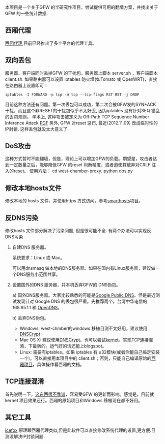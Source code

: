 本项目是一个关于GFW 的半研究性项目，尝试提供可用的翻墙方案，并找出关于GFW 的一些统计数据.

西厢代理
--------
[西厢代理](https://github.com/liruqi/west-chamber-season-3/tree/master/west-chamber-proxy),目前已经推出了多个平台的代理工具。

双向丢包
--------
服务器、客户端同时丢掉GFW 的干扰包。服务器上脚本 server.sh ，客户端脚本 client.sh. 如果路由器可以设置 iptables 防火墙(如Tomato 或 OpenWRT)，直接在路由器上设置即可：

    iptables -I FORWARD -p tcp -m tcp --tcp-flags RST RST -j DROP
    
目前这种方法还有问题。第一次丢包可以成功，第二次会被GFW发的SYN+ACK 干扰，而且这个非RESET的干扰包似乎不太好丢, 因为iptables 没有针对SEQ 错乱的丢包规则。
学术上, 这种攻击被定义为 Off-Path TCP Sequence Number Inference Attack [PDF](http://web.eecs.umich.edu/~zhiyunq/pub/oakland12_TCP_sequence_number_inference.pdf)
另外, GFW 对reset 惩罚, 最近(2012.11.09) 改成临时性的IP封锁. 这样丢包就没太大意义了. 

DoS攻击
-------
这种方式暂时不能翻墙，但是，理论上可以增加GFW的负载。期望是，攻击者达到一定数量之后，能够降低GFW 的reset 判断精度，或者迫使其放弃对CRLF 注入的reset。
使用方法：
    cd west-chamber-proxy; python dos.py

修改本地hosts文件
----------------
修改本地的 hosts 文件，并使用https 方式访问。参考[smarthosts](http://code.google.com/p/smarthosts/)项目。
 

反DNS污染
-------
修改hosts 文件部分解决了污染问题, 但是很可能不全. 有两个办法可以实现反DNS污染

1. 自建DNS 服务器。

    系统要求：Linux 或 Mac。

    可以用dnsmasq 做本地的DNS服务器。如果在国内有Linux服务器，建议做一个DNS服务小范围共享。

2. 设置国外的DNS 服务器，并本机丢弃GFW的 DNS伪包。

    a) 国外DNS服务器。大家比较熟悉的可能是[Google Public DNS](http://code.google.com/speed/public-dns/)。但是最近测试发现针对 Google DNS 的丢包很严重。先推荐两个，台湾中华电信的168.95.1.1 和 [OpenDNS](http://www.opendns.com/)。

    b) 丢弃DNS伪包。
    * Windows: west-chmber的windows 移植目测不太好用，建议使用[DNSCrypt](http://www.opendns.com/technology/dnscrypt/)
    * Mac OS X: 建议使用[DNSCrypt](http://www.opendns.com/technology/dnscrypt/)。也可以尝试[kernet](https://github.com/liruqi/kernet/downloads)。实现TCP连接混淆，下最新的。运气好的话还能上blogspot。
    * Linux: 需要有iptables。如果 iptables 有 u32模块(或者你能自己搞定安装一个)，可以直接用本项目中的 client.sh；否则，只能自己编译原始的[西厢项目](http://code.google.com/p/scholarzhang)，具体操作看西厢的文档。

TCP连接混淆
-----------
首先说明一下，[这东西很不靠谱](http://gfwrev.blogspot.com/2010/03/gfw.html)，容易受GFW 的更新而影响。感觉是，目前就kernet 项目效果还行。西厢的原始项目和Windows 移植现在都不好用。

其它工具
--------
[icefox](https://code.google.com/p/icefox/) 原理跟西厢代理类似,但是此软件可以直接修改系统代理的设置,更方便.目测没解决IP封锁问题.

